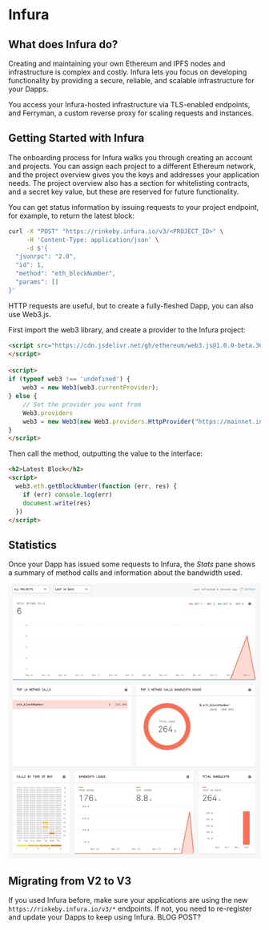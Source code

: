 # Infura

## What does Infura do?

Creating and maintaining your own Ethereum and IPFS nodes and infrastructure is complex and costly. Infura lets you focus on developing functionality by providing a secure, reliable, and scalable infrastructure for your Dapps.

You access your Infura-hosted infrastructure via TLS-enabled endpoints, and Ferryman, a custom reverse proxy for scaling requests and instances.

## Getting Started with Infura

The onboarding process for Infura walks you through creating an account and projects. You can assign each project to a different Ethereum network, and the project overview gives you the keys and addresses your application needs. The project overview also has a section for whitelisting contracts, and a secret key value, but these are reserved for future functionality.

You can get status information by issuing requests to your project endpoint, for example, to return the latest block:

```bash
curl -X "POST" "https://rinkeby.infura.io/v3/<PROJECT_ID>" \
     -H 'Content-Type: application/json' \
     -d $'{
  "jsonrpc": "2.0",
  "id": 1,
  "method": "eth_blockNumber",
  "params": []
}'
```

HTTP requests are useful, but to create a fully-fleshed Dapp, you can also use Web3.js.

First import the web3 library, and create a provider to the Infura project:

```html
<script src="https://cdn.jsdelivr.net/gh/ethereum/web3.js@1.0.0-beta.36/dist/web3.min.js" integrity="sha256-nWBTbvxhJgjslRyuAKJHK+XcZPlCnmIAAMixz6EefVk=" crossorigin="anonymous">
</script>

<script>
if (typeof web3 !== 'undefined') {
    web3 = new Web3(web3.currentProvider);
} else {
    // Set the provider you want from
    Web3.providers
    web3 = new Web3(new Web3.providers.HttpProvider("https://mainnet.infura.io/v3/<PROJECT_ID>"));
}
</script>
```

Then call the method, outputting the value to the interface:

```html
<h2>Latest Block</h2>
<script>
  web3.eth.getBlockNumber(function (err, res) {
    if (err) console.log(err)
    document.write(res)
  })
</script>
```

## Statistics

Once your Dapp has issued some requests to Infura, the _Stats_ pane shows a summary of method calls and information about the bandwidth used.

![Infura stats dashboard](infura-stats.png)

## Migrating from V2 to V3

If you used Infura before, make sure your applications are using the new `https://rinkeby.infura.io/v3/*` endpoints. If not, you need to re-register and update your Dapps to keep using Infura. BLOG POST?
